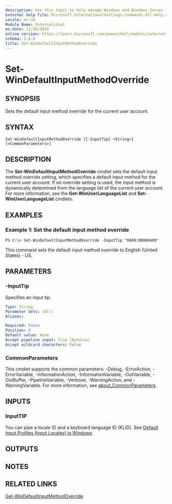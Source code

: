 ```yaml
---
description: Use this topic to help manage Windows and Windows Server technologies with Windows PowerShell.
external help file: Microsoft.InternationalSettings.Commands.dll-Help.xml
Locale: en-US
Module Name: International
ms.date: 12/20/2016
online version: https://learn.microsoft.com/powershell/module/international/set-windefaultinputmethodoverride?view=windowsserver2022-ps&wt.mc_id=ps-gethelp
schema: 2.0.0
title: Set-WinDefaultInputMethodOverride
---
```


# Set-WinDefaultInputMethodOverride

## SYNOPSIS
Sets the default input method override for the current user account.

## SYNTAX

```
Set-WinDefaultInputMethodOverride [[-InputTip] <String>] [<CommonParameters>]
```

## DESCRIPTION
The **Set-WinDefaultInputMethodOverride** cmdlet sets the default input method override setting, which specifies a default input method for the current user account.
If no override setting is used, the input method is dynamically determined from the language list of the current user account.
For more information, see the **Get-WinUserLanguageList** and **Set-WinUserLanguageList** cmdlets.

## EXAMPLES

### Example 1: Set the default input method override
```
PS C:\> Set-WinDefaultInputMethodOverride -InputTip "0409:00000409"
```

This command sets the default input method override to English (United States) - US.

## PARAMETERS

### -InputTip
Specifies an input tip.

```yaml
Type: String
Parameter Sets: (All)
Aliases:

Required: False
Position: 0
Default value: None
Accept pipeline input: True (ByValue)
Accept wildcard characters: False
```

### CommonParameters
This cmdlet supports the common parameters: -Debug, -ErrorAction, -ErrorVariable, -InformationAction, -InformationVariable, -OutVariable, -OutBuffer, -PipelineVariable, -Verbose, -WarningAction, and -WarningVariable. For more information, see [about_CommonParameters](https://go.microsoft.com/fwlink/?LinkID=113216).

## INPUTS

### InputTIP
You can pipe a locale ID and a keyboard language ID (KLID). See [Default Input Profiles (Input Locales) in Windows](/windows-hardware/manufacture/desktop/default-input-locales-for-windows-language-packs).

## OUTPUTS

## NOTES

## RELATED LINKS

[Get-WinDefaultInputMethodOverride](./Get-WinDefaultInputMethodOverride.md)
